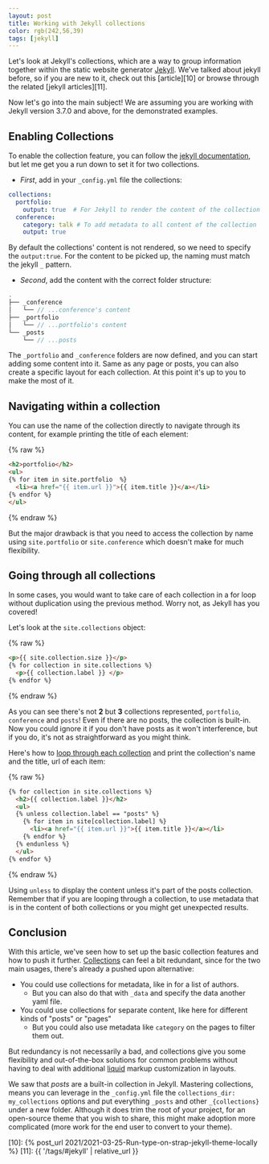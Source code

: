 ```yaml
---
layout: post
title: Working with Jekyll collections
color: rgb(242,56,39)
tags: [jekyll]
---
```


Let's look at Jekyll's collections, which are a way to group information together within the static website generator
[Jekyll][1]. We've talked about jekyll before, so if you are new to it, check out this [article][10] or browse through
the related [jekyll articles][11].

Now let's go into the main subject! We are assuming you are working with Jekyll version 3.7.0 and above, for the 
demonstrated examples.

## Enabling Collections

To enable the collection feature, you can follow the [jekyll documentation][2], but let me get you a run down to set
it for two collections.

- _First_, add in your `_config.yml` file the collections:

```yaml
collections:
  portfolio:
    output: true  # For Jekyll to render the content of the collection
  conference:
    category: talk # To add metadata to all content of the collection
    output: true  
```

By default the collections' content is not rendered, so we need to specify the `output:true`. 
For the content to be picked up, the naming must match the jekyll `_` pattern.

- _Second_, add the content with the correct folder structure:

```js
.
├── _conference
│   └── // ...conference's content
├── _portfolio
│   └── // ...portfolio's content
└── _posts
    └── // ...posts
```

The `_portfolio` and `_conference` folders are now defined, and you can start adding some content into it. Same as any
page or posts, you can also create a specific layout for each collection. At this point it's up to you to make the
most of it.

## Navigating within a collection

You can use the name of the collection directly to navigate through its content, for example printing the title of
each element:

{% raw %}
```html
<h2>portfolio</h2>
<ul>
{% for item in site.portfolio  %}
  <li><a href="{{ item.url }}">{{ item.title }}</a></li>
{% endfor %}
</ul>
```
{% endraw %}

But the major drawback is that you need to access the collection by name using `site.portfolio` or `site.conference` 
which doesn't make for much flexibility.

## Going through all collections

In some cases, you would want to take care of each collection in a for loop without duplication using the previous
method. Worry not, as Jekyll has you covered!

Let's look at the `site.collections` object:

{% raw %}
```html
<p>{{ site.collection.size }}</p>
{% for collection in site.collections %}
  <p>{{ collection.label }} </p>
{% endfor %}
```
{% endraw %}

As you can see there's not **2** but **3** collections represented, `portfolio`, `conference` and `posts`! Even if there are no
posts, the collection is built-in. <br>
Now you could ignore it if you don't have posts as it won't interference, but if you do,
it's not as straightforward as you might think. 

Here's how to [loop through each collection][3] and print the collection's name and the title, url of each item:

{% raw %}
```html
{% for collection in site.collections %}
  <h2>{{ collection.label }}</h2>
  <ul>
  {% unless collection.label == "posts" %}  
    {% for item in site[collection.label] %}
      <li><a href="{{ item.url }}">{{ item.title }}</a></li>
    {% endfor %}
  {% endunless %}  
  </ul>
{% endfor %}
```
{% endraw %}

Using `unless` to display the content unless it's part of the posts collection.
Remember that if you are looping through a collection, to use metadata that is in the content of both collections or
you might get unexpected results.

## Conclusion

With this article, we've seen how to set up the basic collection features and how to push it further.
[Collections][3] can feel a bit redundant, since for the two main usages, there's already a pushed upon alternative:

- You could use collections for metadata, like in for a list of authors.
  - But you can also do that with `_data` and specify the data another yaml file.
- You could use collections for separate content, like here for different kinds of "posts" or "pages"
  - But you could also use metadata like `category` on the pages to filter them out.

But redundancy is not necessarily a bad, and collections give you some flexibility and out-of-the-box solutions
for common problems without having to deal with additional [liquid][4] markup customization in layouts.

We saw that _posts_ are a built-in collection in Jekyll. Mastering collections, means you can
leverage in the `_config.yml` file the `collections_dir: my_collections` options and put everything `_posts`
and other `_{collections}` under a new folder. Although it does trim the root of your project, for an open-source
theme that you wish to share, this might make adoption more complicated (more work for the end user to convert to your
theme).

[1]: https://jekyllrb.com/
[2]: https://jekyllrb.com/docs/collections/
[3]: https://www.emgoto.com/jekyll-loop-through-collections/
[4]: https://shopify.github.io/liquid/basics/introduction/
[10]: {% post_url 2021/2021-03-25-Run-type-on-strap-jekyll-theme-locally %}
[11]: {{ '/tags/#jekyll' | relative_url }}



